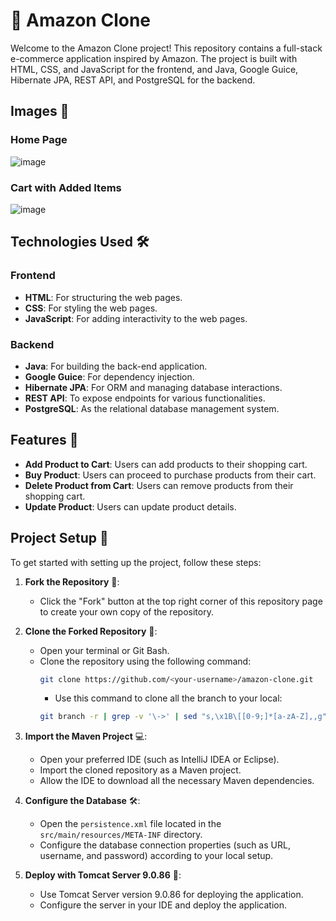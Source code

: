 # 🛒 Amazon Clone

Welcome to the Amazon Clone project! This repository contains a full-stack e-commerce application inspired by Amazon. The project is built with HTML, CSS, and JavaScript for the frontend, and Java, Google Guice, Hibernate JPA, REST API, and PostgreSQL for the backend.

## Images 📸

### Home Page
![image](https://github.com/Hardik7269/amazon-clone-resteasy/assets/115152437/653b9ad1-86f0-49cf-9cd7-38d6e0c057a3)


### Cart with Added Items
![image](https://github.com/Hardik7269/amazon-clone-resteasy/assets/115152437/d1c38154-6386-4f5c-a6fb-df5e21a77bde)

## Technologies Used 🛠️

### Frontend
- **HTML**: For structuring the web pages.
- **CSS**: For styling the web pages.
- **JavaScript**: For adding interactivity to the web pages.

### Backend
- **Java**: For building the back-end application.
- **Google Guice**: For dependency injection.
- **Hibernate JPA**: For ORM and managing database interactions.
- **REST API**: To expose endpoints for various functionalities.
- **PostgreSQL**: As the relational database management system.

## Features 🌟

- **Add Product to Cart**: Users can add products to their shopping cart.
- **Buy Product**: Users can proceed to purchase products from their cart.
- **Delete Product from Cart**: Users can remove products from their shopping cart.
- **Update Product**: Users can update product details.

## Project Setup 🚀

To get started with setting up the project, follow these steps:

1. **Fork the Repository** 🍴:
   - Click the "Fork" button at the top right corner of this repository page to create your own copy of the repository.

2. **Clone the Forked Repository** 📂:
   - Open your terminal or Git Bash.
   - Clone the repository using the following command:
     ```bash
     git clone https://github.com/<your-username>/amazon-clone.git
     ```
     - Use this command to clone all the branch to your local:
     ```bash
     git branch -r | grep -v '\->' | sed "s,\x1B\[[0-9;]*[a-zA-Z],,g" | while read remote; do git branch --track "${remote#origin/}" "$remote"; done
     ```

3. **Import the Maven Project** 💻:
   - Open your preferred IDE (such as IntelliJ IDEA or Eclipse).
   - Import the cloned repository as a Maven project.
   - Allow the IDE to download all the necessary Maven dependencies.

4. **Configure the Database** 🛠️:
   - Open the `persistence.xml` file located in the `src/main/resources/META-INF` directory.
   - Configure the database connection properties (such as URL, username, and password) according to your local setup.

5. **Deploy with Tomcat Server 9.0.86** 🚀:
   - Use Tomcat Server version 9.0.86 for deploying the application.
   - Configure the server in your IDE and deploy the application.



